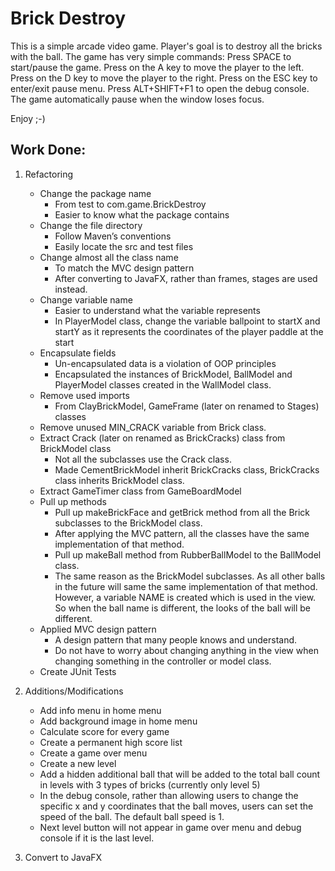 # Brick Destroy
This is a simple arcade video game.
Player's goal is to destroy all the bricks with the ball.
The game has  very simple commands:
Press SPACE to start/pause the game.
Press on the A key to move the player to the left.
Press on the D key to move the player to the right.
Press on the ESC key to enter/exit pause menu.
Press ALT+SHIFT+F1 to open the debug console.
The game automatically pause when the window loses focus.

Enjoy ;-)

## Work Done:
1. Refactoring
   - Change the package name
     - From test to com.game.BrickDestroy 
     - Easier to know what the package contains
   - Change the file directory 
     - Follow Maven’s conventions
     - Easily locate the src and test files
   - Change almost all the class name
     - To match the MVC design pattern
     - After converting to JavaFX, rather than frames, stages are used instead.
   - Change variable name
     - Easier to understand what the variable represents
     - In PlayerModel class, change the variable ballpoint to startX and startY as it represents the coordinates of the player paddle at the start
   - Encapsulate fields
     - Un-encapsulated data is a violation of OOP principles
     - Encapsulated the instances of BrickModel, BallModel and PlayerModel classes created in the WallModel class.
   - Remove used imports
     - From ClayBrickModel, GameFrame (later on renamed to Stages) classes
   - Remove unused MIN_CRACK variable from Brick class.
   - Extract Crack (later on renamed as BrickCracks) class from BrickModel class
     - Not all the subclasses use the Crack class.
     - Made CementBrickModel inherit BrickCracks class, BrickCracks class inherits BrickModel class.
   - Extract GameTimer class from GameBoardModel 
   - Pull up methods
     - Pull up makeBrickFace and getBrick method from all the Brick subclasses to the BrickModel class.
     - After applying the MVC pattern, all the classes have the same implementation of that method.
     - Pull up makeBall method from RubberBallModel to the BallModel class.
     - The same reason as the BrickModel subclasses. As all other balls in the future will same the same implementation of that method. However, a variable NAME is created which is used in the view. So when the ball name is different, the looks of the ball will be different.
   - Applied MVC design pattern
     - A design pattern that many people knows and understand.
     - Do not have to worry about changing anything in the view when changing something in the controller or model class.
   - Create JUnit Tests

2. Additions/Modifications
   - Add info menu in home menu
   - Add background image in home menu
   - Calculate score for every game
   - Create a permanent high score list
   - Create a game over menu
   - Create a new level
   - Add a hidden additional ball that will be added to the total ball count in levels with 3 types of bricks (currently only level 5)
   - In the debug console, rather than allowing users to change the specific x and y coordinates that the ball moves, users can set the speed of the ball. The default ball speed is 1.
   - Next level button will not appear in game over menu and debug console if it is the last level.

3. Convert to JavaFX